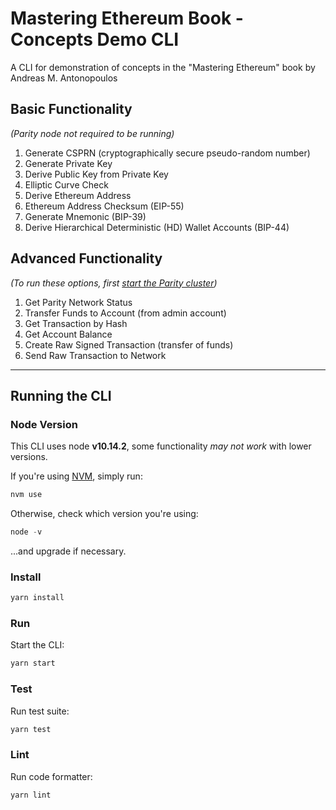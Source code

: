 # Mastering Ethereum Book - Concepts Demo CLI
A CLI for demonstration of concepts in the "Mastering Ethereum" book by Andreas M. Antonopoulos

## Basic Functionality
_(Parity node not required to be running)_
1. Generate CSPRN (cryptographically secure pseudo-random number)
1. Generate Private Key
1. Derive Public Key from Private Key
1. Elliptic Curve Check
1. Derive Ethereum Address
1. Ethereum Address Checksum (EIP-55)
1. Generate Mnemonic (BIP-39)
1. Derive Hierarchical Deterministic (HD) Wallet Accounts (BIP-44)

## Advanced Functionality
_(To run these options, first [start the Parity cluster](./parity/README.md))_
1. Get Parity Network Status
1. Transfer Funds to Account (from admin account)
1. Get Transaction by Hash
1. Get Account Balance
1. Create Raw Signed Transaction (transfer of funds)
1. Send Raw Transaction to Network

---
## Running the CLI

### Node Version 
This CLI uses node **v10.14.2**, some functionality _may not work_ with lower versions.

If you're using [NVM](https://github.com/creationix/nvm), simply run:
```javascript
nvm use
```
Otherwise, check which version you're using:
```javascript
node -v
```
...and upgrade if necessary.

### Install
```javascript
yarn install
```

### Run
Start the CLI:
```javascript
yarn start
```

### Test
Run test suite:
```javascript
yarn test
```

### Lint
Run code formatter:
```javascript
yarn lint
```
